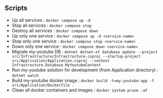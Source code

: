 ## Scripts

- Up all services : `docker compose up -d`
- Stop all services : `docker compose stop`
- Destroy all services : `docker compose down`
- Up only one service : `docker compose up -d <service-name>`
- Stop only one service : `docker compose stop <service-name>`
- Down only one service : `docker compose down <service-name>`
- Migrate my-youtube DB : `dotnet dotnet-ef database update --project src/Infrastructure/Infrastructure.csproj --startup-project src/Application/Application.csproj --context Infrastructure.Database.MyYoutubeContext`
- Run my-youtube solution for development (from Application directory) : `dotnet watch`
- Build my-youtube docker image : `docker build -t=my-youtube-app -f src/Application/Dockerfile .`
- Clean all docker containers and images : `docker system prune -af`
